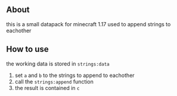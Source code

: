 ## About

this is a small datapack for minecraft 1.17 used to append strings to eachother

## How to use

the working data is stored in `strings:data`

1. set `a` and `b` to the strings to append to eachother
2. call the `strings:append` function
3. the result is contained in `c`